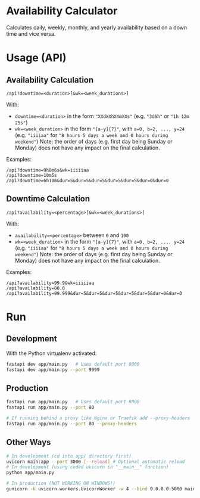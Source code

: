 # Availability Calculator

Calculates daily, weekly, monthly, and yearly availability based on a down time and vice versa.

# Usage (API)

## Availability Calculation

```
/api?downtime=<duration>[&wk=<week_durations>]
```

With:
* `downtime=<duration>` in the form `"XXdXXhXXmXXs"` (e.g. `"3d6h"` or `"1h 12m 25s"`)
* `wk=<week_duration>` in the form `"[a-y]{7}"`, with `a=0, b=2, ..., y=24` (e.g. `"iiiiaa"` for `"8 hours 5 days a week and 0 hours during weekend"`)
Note: the order of days (e.g. first day being Sunday or Monday) does not have any impact on the final calculation.

Examples:
```
/api?downtime=9h8m6s&wk=iiiiiaa
/api?downtime=10m5s
/api?downtime=6h10m&dur=5&dur=5&dur=5&dur=5&dur=5&dur=0&dur=0
```

## Downtime Calculation

```
/api?availability=<percentage>[&wk=<week_durations>]
```

With:
* `availability=<percentage>` between `0` and `100`
* `wk=<week_duration>` in the form `"[a-y]{7}"`, with `a=0, b=2, ..., y=24` (e.g. `"iiiiaa"` for `"8 hours 5 days a week and 0 hours during weekend"`)
Note: the order of days (e.g. first day being Sunday or Monday) does not have any impact on the final calculation.

Examples:
```
/api?availability=99.9&wk=iiiiiaa
/api?availability=80.0
/api?availability=99.999&dur=5&dur=5&dur=5&dur=5&dur=5&dur=0&dur=0
```

# Run

## Development

With the Python virtualenv activated:
```bash
fastapi dev app/main.py   # Uses default port 8000
fastapi dev app/main.py --port 9999
```

## Production

```bash
fastapi run app/main.py   # Uses default port 8000
fastapi run app/main.py --port 80

# If running behind a proxy like Nginx or Traefik add --proxy-headers
fastapi run app/main.py --port 80 --proxy-headers
```

## Other Ways

```bash
# In development (cd into app/ directory first)
uvicorn main:app --port 3000 [--reload] # Optional automatic reload
# In development (using coded uvicorn in "__main__" function)
python app/main.py

# In production (NOT WORKING ON WINDOWS!)
gunicorn -k uvicorn.workers.UvicornWorker -w 4 --bind 0.0.0.0:5000 main:app
```
